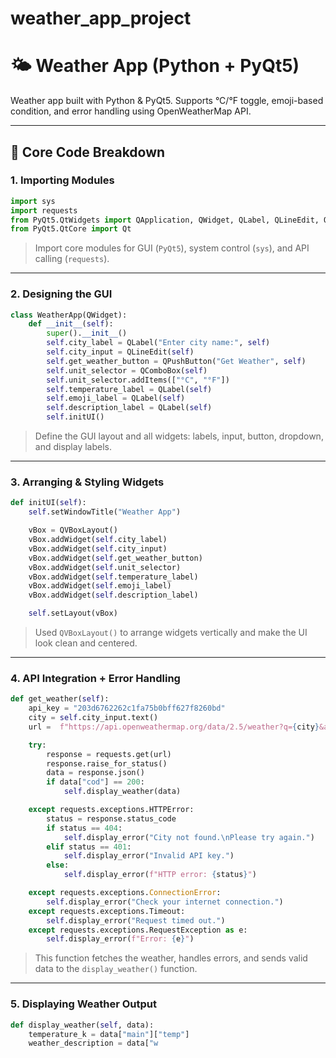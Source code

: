 # weather_app_project
# 🌤️ Weather App (Python + PyQt5)

Weather app built with Python & PyQt5. Supports °C/°F toggle, emoji-based condition, and error handling using OpenWeatherMap API.

---

## 🧠 Core Code Breakdown

### 1. Importing Modules

```python
import sys
import requests
from PyQt5.QtWidgets import QApplication, QWidget, QLabel, QLineEdit, QPushButton, QVBoxLayout, QComboBox
from PyQt5.QtCore import Qt
```

>  Import core modules for GUI (`PyQt5`), system control (`sys`), and API calling (`requests`).

---

### 2. Designing the GUI

```python
class WeatherApp(QWidget):
    def __init__(self):
        super().__init__()
        self.city_label = QLabel("Enter city name:", self)
        self.city_input = QLineEdit(self)
        self.get_weather_button = QPushButton("Get Weather", self)
        self.unit_selector = QComboBox(self)
        self.unit_selector.addItems(["°C", "°F"])
        self.temperature_label = QLabel(self)
        self.emoji_label = QLabel(self)
        self.description_label = QLabel(self)
        self.initUI()
```

> Define the GUI layout and all widgets: labels, input, button, dropdown, and display labels.

---

### 3. Arranging & Styling Widgets

```python
def initUI(self):
    self.setWindowTitle("Weather App")

    vBox = QVBoxLayout()
    vBox.addWidget(self.city_label)
    vBox.addWidget(self.city_input)
    vBox.addWidget(self.get_weather_button)
    vBox.addWidget(self.unit_selector)
    vBox.addWidget(self.temperature_label)
    vBox.addWidget(self.emoji_label)
    vBox.addWidget(self.description_label)

    self.setLayout(vBox)
```

> Used `QVBoxLayout()` to arrange widgets vertically and make the UI look clean and centered.

---

### 4. API Integration + Error Handling

```python
def get_weather(self):
    api_key = "203d6762262c1fa75b0bff627f8260bd"
    city = self.city_input.text()
    url =  f"https://api.openweathermap.org/data/2.5/weather?q={city}&appid={api_key}"

    try:
        response = requests.get(url)
        response.raise_for_status()
        data = response.json()
        if data["cod"] == 200:
            self.display_weather(data)

    except requests.exceptions.HTTPError:
        status = response.status_code
        if status == 404:
            self.display_error("City not found.\nPlease try again.")
        elif status == 401:
            self.display_error("Invalid API key.")
        else:
            self.display_error(f"HTTP error: {status}")

    except requests.exceptions.ConnectionError:
        self.display_error("Check your internet connection.")
    except requests.exceptions.Timeout:
        self.display_error("Request timed out.")
    except requests.exceptions.RequestException as e:
        self.display_error(f"Error: {e}")
```

> This function fetches the weather, handles errors, and sends valid data to the `display_weather()` function.

---

### 5. Displaying Weather Output

```python
def display_weather(self, data):
    temperature_k = data["main"]["temp"]
    weather_description = data["w
```
